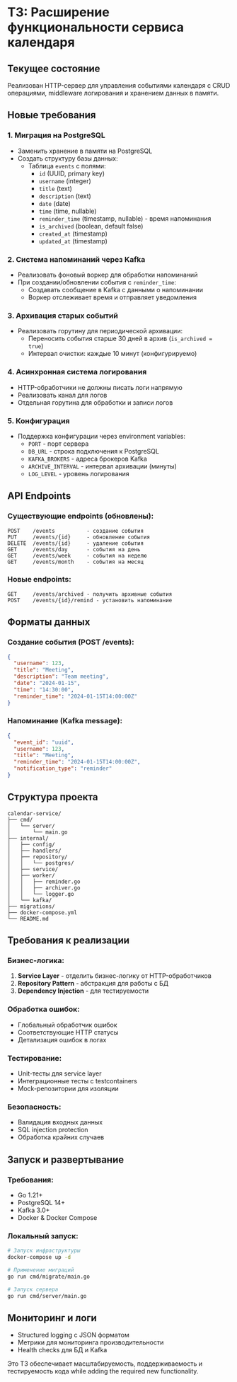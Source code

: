 # ТЗ: Расширение функциональности сервиса календаря

## Текущее состояние
Реализован HTTP-сервер для управления событиями календаря с CRUD операциями, middleware логирования и хранением данных в памяти.

## Новые требования

### 1. Миграция на PostgreSQL
- Заменить хранение в памяти на PostgreSQL
- Создать структуру базы данных:
  - Таблица `events` с полями:
    - `id` (UUID, primary key)
    - `username` (integer)
    - `title` (text)
    - `description` (text)
    - `date` (date)
    - `time` (time, nullable)
    - `reminder_time` (timestamp, nullable) - время напоминания
    - `is_archived` (boolean, default false)
    - `created_at` (timestamp)
    - `updated_at` (timestamp)

### 2. Система напоминаний через Kafka
- Реализовать фоновый воркер для обработки напоминаний
- При создании/обновлении события с `reminder_time`:
  - Создавать сообщение в Kafka с данными о напоминании
  - Воркер отслеживает время и отправляет уведомления

### 3. Архивация старых событий
- Реализовать горутину для периодической архивации:
  - Переносить события старше 30 дней в архив (`is_archived = true`)
  - Интервал очистки: каждые 10 минут (конфигурируемо)

### 4. Асинхронная система логирования
- HTTP-обработчики не должны писать логи напрямую
- Реализовать канал для логов
- Отдельная горутина для обработки и записи логов

### 5. Конфигурация
- Поддержка конфигурации через environment variables:
  - `PORT` - порт сервера
  - `DB_URL` - строка подключения к PostgreSQL
  - `KAFKA_BROKERS` - адреса брокеров Kafka
  - `ARCHIVE_INTERVAL` - интервал архивации (минуты)
  - `LOG_LEVEL` - уровень логирования

## API Endpoints

### Существующие endpoints (обновлены):
```
POST    /events          - создание события
PUT     /events/{id}     - обновление события  
DELETE  /events/{id}     - удаление события
GET     /events/day      - события на день
GET     /events/week     - события на неделю
GET     /events/month    - события на месяц
```

### Новые endpoints:
```
GET     /events/archived - получить архивные события
POST    /events/{id}/remind - установить напоминание
```

## Форматы данных

### Создание события (POST /events):
```json
{
  "username": 123,
  "title": "Meeting",
  "description": "Team meeting",
  "date": "2024-01-15",
  "time": "14:30:00",
  "reminder_time": "2024-01-15T14:00:00Z"
}
```

### Напоминание (Kafka message):
```json
{
  "event_id": "uuid",
  "username": 123,
  "title": "Meeting",
  "reminder_time": "2024-01-15T14:00:00Z",
  "notification_type": "reminder"
}
```

## Структура проекта
```
calendar-service/
├── cmd/
│   └── server/
│       └── main.go
├── internal/
│   ├── config/
│   ├── handlers/
│   ├── repository/
│   │   └── postgres/
│   ├── service/
│   ├── worker/
│   │   ├── reminder.go
│   │   ├── archiver.go
│   │   └── logger.go
│   └── kafka/
├── migrations/
├── docker-compose.yml
└── README.md
```

## Требования к реализации

### Бизнес-логика:
1. **Service Layer** - отделить бизнес-логику от HTTP-обработчиков
2. **Repository Pattern** - абстракция для работы с БД
3. **Dependency Injection** - для тестируемости

### Обработка ошибок:
- Глобальный обработчик ошибок
- Соответствующие HTTP статусы
- Детализация ошибок в логах

### Тестирование:
- Unit-тесты для service layer
- Интеграционные тесты с testcontainers
- Mock-репозитории для изоляции

### Безопасность:
- Валидация входных данных
- SQL injection protection
- Обработка крайних случаев

## Запуск и развертывание

### Требования:
- Go 1.21+
- PostgreSQL 14+
- Kafka 3.0+
- Docker & Docker Compose

### Локальный запуск:
```bash
# Запуск инфраструктуры
docker-compose up -d

# Применение миграций
go run cmd/migrate/main.go

# Запуск сервера
go run cmd/server/main.go
```

## Мониторинг и логи
- Structured logging с JSON форматом
- Метрики для мониторинга производительности
- Health checks для БД и Kafka

Это ТЗ обеспечивает масштабируемость, поддерживаемость и тестируемость кода while adding the required new functionality.